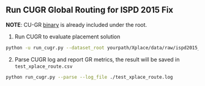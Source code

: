 ## Run CUGR Global Routing for ISPD 2015 Fix

**NOTE**: CU-GR [binary](tool/cugr_ispd2015_fix/CUGR/iccad19gr) is already included under the root.

1. Run CUGR to evaluate placement solution
```bash
python -u run_cugr.py --dataset_root yourpath/Xplace/data/raw/ispd2015_fix --placement_root yourpath/Xplace/result/2000-01-01-00:00:00 | tee test_xplace_route.log
```
2. Parse CUGR log and report GR metrics, the result will be saved in `test_xplace_route.csv`
```bash
python run_cugr.py --parse --log_file ./test_xplace_route.log
```